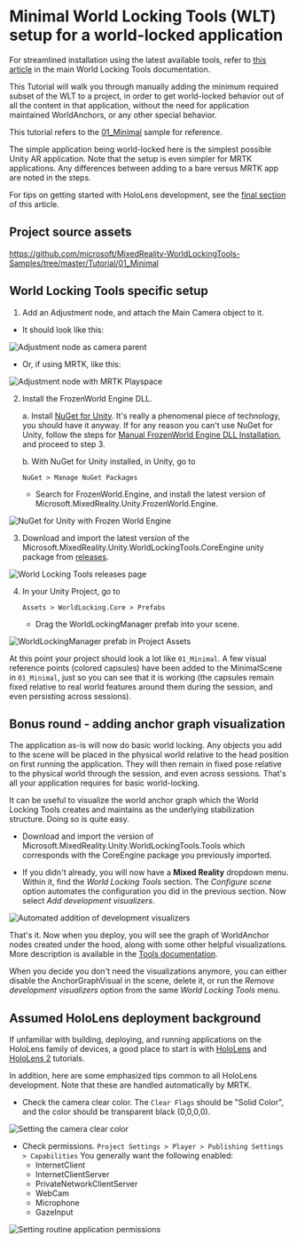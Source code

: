 
# Minimal World Locking Tools (WLT) setup for a world-locked application

For streamlined installation using the latest available tools, refer to [this article](https://docs.microsoft.com/mixed-reality/world-locking-tools/documentation/howtos/usingwlt/justworldlock#automated-setup) in the main World Locking Tools documentation.

This Tutorial will walk you through manually adding the minimum required subset of the WLT to a project, in order to get world-locked behavior out of all the content in that application, without the need for application maintained WorldAnchors, or any other special behavior.

This tutorial refers to the [01_Minimal](https://github.com/microsoft/MixedReality-WorldLockingTools-Samples/tree/master/Tutorial/01_Minimal) sample for reference.

The simple application being world-locked here is the simplest possible Unity AR application. Note that the setup is even simpler for MRTK applications. Any differences between adding to a bare versus MRTK app are noted in the steps.

For tips on getting started with HoloLens development, see the [final section](#assumed-hololens-deployment-background) of this article.

## Project source assets

https://github.com/microsoft/MixedReality-WorldLockingTools-Samples/tree/master/Tutorial/01_Minimal

## World Locking Tools specific setup

1. Add an Adjustment node, and attach the Main Camera object to it.
  * It should look like this:

![Adjustment node as camera parent](~/DocGen/Images/Minimal/Adjustment.png)

  * Or, if using MRTK, like this:

![Adjustment node with MRTK Playspace](~/DocGen/Images/Minimal/AdjustMRTK.png)
 
2. Install the FrozenWorld Engine DLL.

    a. Install [NuGet for Unity](https://github.com/GlitchEnzo/NuGetForUnity/releases). It's really a phenomenal piece of technology, you should have it anyway. If for any reason you can't use NuGet for Unity, follow the steps for [Manual FrozenWorld Engine DLL Installation](https://docs.microsoft.com/mixed-reality/world-locking-tools/documentation/howtos/initialsetup#manual-frozen-world-engine-dll-installation), and proceed to step 3.

    b. With NuGet for Unity installed, in Unity, go to 

    `NuGet > Manage NuGet Packages`
 
    * Search for FrozenWorld.Engine, and install the latest version of Microsoft.MixedReality.Unity.FrozenWorld.Engine.
 
![NuGet for Unity with Frozen World Engine](~/DocGen/Images/Minimal/NuGetFWE.png)

3. Download and import the latest version of the Microsoft.MixedReality.Unity.WorldLockingTools.CoreEngine unity package from [releases](https://github.com/microsoft/MixedReality-WorldLockingTools-Unity/releases).

![World Locking Tools releases page](~/DocGen/Images/Minimal/WLTReleases.png)

4. In your Unity Project, go to 

    `Assets > WorldLocking.Core > Prefabs`

    * Drag the WorldLockingManager prefab into your scene.

![WorldLockingManager prefab in Project Assets](~/DocGen/Images/Minimal/WLTPrefab.png)

At this point your project should look a lot like `01_Minimal`. A few visual reference points (colored capsules) have been added to the MinimalScene in `01_Minimal`, just so you can see that it is working (the capsules remain fixed relative to real world features around them during the session, and even persisting across sessions).

## Bonus round - adding anchor graph visualization

The application as-is will now do basic world locking. Any objects you add to the scene will be placed in the physical world relative to the head position on first running the application. They will then remain in fixed pose relative to the physical world through the session, and even across sessions. That's all your application requires for basic world-locking.

It can be useful to visualize the world anchor graph which the World Locking Tools creates and maintains as the underlying stabilization structure. Doing so is quite easy.

* Download and import the  version of Microsoft.MixedReality.Unity.WorldLockingTools.Tools which corresponds with the CoreEngine package you previously imported.

* If you didn't already, you will now have a **Mixed Reality** dropdown menu. Within it, find the *World Locking Tools* section. The *Configure scene* option automates the configuration you did in the previous section. Now select *Add development visualizers*.

![Automated addition of development visualizers](~/DocGen/Images/Minimal/AddVisualizers.png)

That's it. Now when you deploy, you will see the graph of WorldAnchor nodes created under the hood, along with some other helpful visualizations. More description is available in the [Tools documentation](https://docs.microsoft.com/mixed-reality/world-locking-tools/documentation/howtos/tools#visualizers).

When you decide you don't need the visualizations anymore, you can either disable the AnchorGraphVisual in the scene, delete it, or run the *Remove development visualizers* option from the same *World Locking Tools* menu.

## Assumed HoloLens deployment background

If unfamiliar with building, deploying, and running applications on the HoloLens family of devices, a good place to start is with [HoloLens](https://docs.microsoft.com/windows/mixed-reality/holograms-100) and [HoloLens 2](https://docs.microsoft.com/windows/mixed-reality/mrlearning-base) tutorials. 

In addition, here are some emphasized tips common to all HoloLens development. Note that these are handled automatically by MRTK.

* Check the camera clear color. The `Clear Flags` should be "Solid Color", and the color should be transparent black (0,0,0,0).

![Setting the camera clear color](~/DocGen/Images/Minimal/CameraClearColor.png)

* Check permissions. 
  `Project Settings > Player > Publishing Settings > Capabilities`
  You generally want the following enabled:
  * InternetClient
  * InternetClientServer
  * PrivateNetworkClientServer
  * WebCam
  * Microphone
  * GazeInput

![Setting routine application permissions](~/DocGen/Images/Minimal/Permissions.png)



